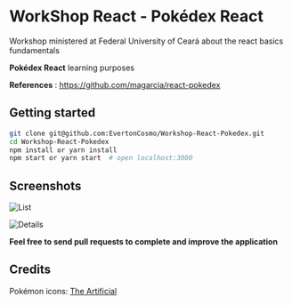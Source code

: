 # WorkShop React - Pokédex React 

Workshop ministered at Federal University of Ceará about the react basics fundamentals 

**Pokédex React**  learning purposes 

**References** : https://github.com/magarcia/react-pokedex 



## Getting started 

```sh
git clone git@github.com:EvertonCosmo/Workshop-React-Pokedex.git
cd Workshop-React-Pokedex
npm install or yarn install 
npm start or yarn start  # open localhost:3000
```

## Screenshots 
![List](screenshots/pokemon-list.png)

![Details](screenshots/pokemon-details.png)

**Feel free to send pull requests to complete and improve the application**


## Credits

Pokémon icons: [The Artificial](https://theartificial.com/pokemonicons/)


